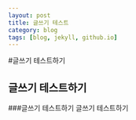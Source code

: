```yaml
---
layout: post
title: 글쓰기 테스트
category: blog
tags: [blog, jekyll, github.io]
---
```

#글쓰기 테스트하기
## 글쓰기 테스트하기
###글쓰기 테스트하기
글쓰기 테스트하기
